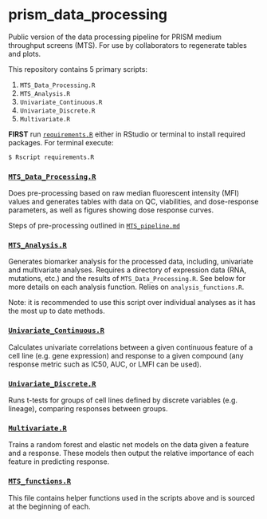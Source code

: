 # prism\_data\_processing
Public version of the data processing pipeline for PRISM medium throughput
screens (MTS). For use by collaborators to regenerate tables and plots.

This repository contains 5 primary scripts:

1. `MTS_Data_Processing.R`
2. `MTS_Analysis.R`
3. `Univariate_Continuous.R`
4. `Univariate_Discrete.R`
5. `Multivariate.R`

**FIRST** run [`requirements.R`](./requirements.R) either in RStudio or terminal
to install required packages. For terminal execute:
```bash
$ Rscript requirements.R
```

### [`MTS_Data_Processing.R`](./MTS_Data_Processing.R)

Does pre-processing based on raw median fluorescent intensity (MFI) values and
generates tables with data on QC, viabilities, and dose-response parameters, as
well as figures showing dose response curves.

Steps of pre-processing outlined in [`MTS_pipeline.md`](./MTS_pipeline.md)


### [`MTS_Analysis.R`](./MTS_Analysis.R)

Generates biomarker analysis for the processed data, including, univariate and
multivariate analyses. Requires a directory of expression data (RNA, mutations,
etc.) and the results of `MTS_Data_Processing.R`. See below for more details on
each analysis function. Relies on `analysis_functions.R`.

Note: it is recommended to use this script over individual analyses as it has
the most up to date methods.

### [`Univariate_Continuous.R`](./Univariate_Continuous.R)

Calculates univariate correlations between a given continuous feature of a cell
line (e.g. gene expression) and response to a given compound (any response
metric such as IC50, AUC, or LMFI can be used).


### [`Univariate_Discrete.R`](./Univariate_Discrete.R)

Runs t-tests for groups of cell lines defined by discrete variables (e.g.
lineage), comparing responses between groups.


### [`Multivariate.R`](./Multivariate.R)

Trains a random forest and elastic net models on the data given a feature and a
response. These models then output the relative importance of each feature in
predicting response.

### [`MTS_functions.R`](./MTS_functions.R)

This file contains helper functions used in the scripts above and is sourced at
the beginning of each.
